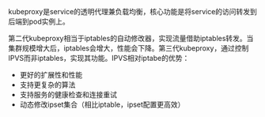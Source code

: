 kubeproxy是service的透明代理兼负载均衡，核心功能是将service的访问转发到后端到pod实例上。

第二代kubeproxy相当于iptables的自动修改器，实现流量借助iptables转发。当集群规模增大后，iptables会增大，性能会下降。第三代kubeproxy，通过控制IPVS而非iptables，实现其功能。IPVS相对iptabe的优势：

* 更好的扩展性和性能
* 支持更复杂的算法
* 支持服务的健康检查和连接重试
* 动态修改ipset集合（相比iptable，ipset配置更高效）